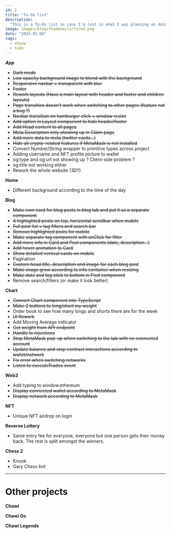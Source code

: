 ```yaml
---
id: 2
title: "To-Do list"
description:
  "This is a To-Do list in case I'm lost in what I was planning on doing before"
image: images/blog/thumbnails/tired.png
date: "2023-01-04"
tags:
  - zhuxw
  - todo
---
```


**_App_**

- ~~Dark mode~~
- ~~Low opacity background image to blend with the background~~
- ~~Responsive navbar + transparent with blur~~
- ~~Footer~~
- ~~Rework layouts (Have a main layout with header and footer and children
  layouts)~~
- ~~Page transition doesn't work when switching to other pages (feature not a
  bug ?)~~
- ~~Navbar transition on hamburger click + window resize~~
- ~~Add option in Layout component to hide header/footer~~
- ~~Add Head content to all pages~~
- ~~Meta Description only showing up in Claim page~~
- ~~Add more data to meta (twitter cards...)~~
- ~~Hide all crypto-related features if MetaMask is not installed~~
- Convert Number/String wrapper to primitive types across project
- Adding username and NFT profile picture to wallet
- og:type and og:url not showing up ? Client-side problem ?
- og:title not working either
- Rework the whole website (3D?)

**Home**

- Different background according to the time of the day

**Blog**

- ~~Make own card for blog posts in blog tab and put it as a separate
  component~~
- ~~4 highlighted posts on top, horizontal scrollbar when mobile~~
- ~~Full post list + tag filters and search bar~~
- ~~Remove highlighted posts for mobile~~
- ~~Make separate tag component with onClick for filter~~
- ~~Add more info in Card and Post components (date, description...)~~
- ~~Add hover animation to Card~~
- ~~Show detailed vertical cards on mobile~~
- Pagination
- ~~Custom head title, description and image for each blog post~~
- ~~Make image grow according to info container when resizing~~
- ~~Make date and tag stick to bottom in Post component~~
- Remove search/filters (or make it look better)

**Chart**

- ~~Convert Chart component into TypeScript~~
- ~~Make 2 buttons to long/short my weight~~
- Order book to see how many longs and shorts there are for the week
- ~~UI Rework~~
- Add Moving Average indicator
- ~~Get weight from API endpoint~~
- ~~Handle tx rejections~~
- ~~Stop MetaMask pop-up when switching to the tab with no connected account~~
- ~~Update balance and stop contract interactions according to wallet/network~~
- ~~Fix error when switching networks~~
- ~~Listen to executeTrades event~~

**Web3**

- Add typing to window.ethereum
- ~~Display connected wallet according to MetaMask~~
- ~~Display network according to MetaMask~~

**NFT**

- Unique NFT airdrop on login

**Reverse Lottery**

- Same entry fee for everyone, everyone but one person gets their money back.
  The rest is split amongst the winners.

**Chess 2**

- Knook
- Gary Chess bot

---

# Other projects

**Chawi**

**Chawi Go**

**Chawi Legends**

